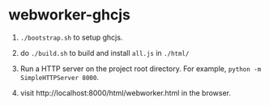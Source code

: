 # webworker-ghcjs

1. `./bootstrap.sh` to setup ghcjs.

1. do `./build.sh` to build and install `all.js` in `./html/`

1. Run a HTTP server on the project root directory. For example, `python -m SimpleHTTPServer 8000`.

1. visit http://localhost:8000/html/webworker.html in the browser.
